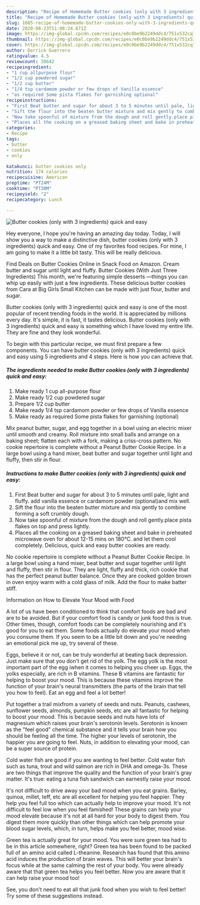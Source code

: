 ```yaml
---
description: "Recipe of Homemade Butter cookies (only with 3 ingredients) quick and easy"
title: "Recipe of Homemade Butter cookies (only with 3 ingredients) quick and easy"
slug: 1685-recipe-of-homemade-butter-cookies-only-with-3-ingredients-quick-and-easy
date: 2020-08-23T11:08:24.671Z
image: https://img-global.cpcdn.com/recipes/e0c0be9b2249ddc4/751x532cq70/butter-cookies-only-with-3-ingredients-quick-and-easy-recipe-main-photo.jpg
thumbnail: https://img-global.cpcdn.com/recipes/e0c0be9b2249ddc4/751x532cq70/butter-cookies-only-with-3-ingredients-quick-and-easy-recipe-main-photo.jpg
cover: https://img-global.cpcdn.com/recipes/e0c0be9b2249ddc4/751x532cq70/butter-cookies-only-with-3-ingredients-quick-and-easy-recipe-main-photo.jpg
author: Derrick Guerrero
ratingvalue: 4.5
reviewcount: 30642
recipeingredient:
- "1 cup allpurpose flour"
- "1/2 cup powdered sugar"
- "1/2 cup butter"
- "1/4 tsp cardamom powder or few drops of Vanilla essence"
- "as required Some pista flakes for garnishing optional"
recipeinstructions:
- "First Beat butter and sugar for about 3 to 5 minutes until pale, light and fluffy. add vanilla essence or cardamom powder (optional)and mix well."
- "Sift the flour into the beaten butter mixture and mix gently to combine forming a soft crumbly dough."
- "Now take spoonful of mixture from the dough and roll gently.place pista flakes on top and press lightly."
- "Places all the cooking on a greased baking sheet and bake in preheated microwave oven for about 12-15 mins on 180°C. and let them cool completely. Delicious, quick and easy butter cookies are ready."
categories:
- Recipe
tags:
- butter
- cookies
- only

katakunci: butter cookies only 
nutrition: 174 calories
recipecuisine: American
preptime: "PT24M"
cooktime: "PT30M"
recipeyield: "2"
recipecategory: Lunch

---
```



![Butter cookies (only with 3 ingredients) quick and easy](https://img-global.cpcdn.com/recipes/e0c0be9b2249ddc4/751x532cq70/butter-cookies-only-with-3-ingredients-quick-and-easy-recipe-main-photo.jpg)

Hey everyone, I hope you're having an amazing day today. Today, I will show you a way to make a distinctive dish, butter cookies (only with 3 ingredients) quick and easy. One of my favorites food recipes. For mine, I am going to make it a little bit tasty. This will be really delicious.

Find Deals on Butter Cookies Online in Snack Food on Amazon. Cream butter and sugar until light and fluffy. Butter Cookies (With Just Three Ingredients) This month, we&#39;re featuring simple desserts —things you can whip up easily with just a few ingredients. These delicious butter cookies from Cara at Big Girls Small Kitchen can be made with just flour, butter and sugar.

Butter cookies (only with 3 ingredients) quick and easy is one of the most popular of recent trending foods in the world. It is appreciated by millions every day. It's simple, it is fast, it tastes delicious. Butter cookies (only with 3 ingredients) quick and easy is something which I have loved my entire life. They are fine and they look wonderful.


To begin with this particular recipe, we must first prepare a few components. You can have butter cookies (only with 3 ingredients) quick and easy using 5 ingredients and 4 steps. Here is how you can achieve that.

<!--inarticleads1-->

##### The ingredients needed to make Butter cookies (only with 3 ingredients) quick and easy:

1. Make ready 1 cup all-purpose flour
1. Make ready 1/2 cup powdered sugar
1. Prepare 1/2 cup butter
1. Make ready 1/4 tsp cardamom powder or few drops of Vanilla essence
1. Make ready as required Some pista flakes for garnishing (optional)


Mix peanut butter, sugar, and egg together in a bowl using an electric mixer until smooth and creamy. Roll mixture into small balls and arrange on a baking sheet; flatten each with a fork, making a criss-cross pattern. No cookie repertoire is complete without a Peanut Butter Cookie Recipe. In a large bowl using a hand mixer, beat butter and sugar together until light and fluffy, then stir in flour. 

<!--inarticleads2-->

##### Instructions to make Butter cookies (only with 3 ingredients) quick and easy:

1. First Beat butter and sugar for about 3 to 5 minutes until pale, light and fluffy. add vanilla essence or cardamom powder (optional)and mix well.
1. Sift the flour into the beaten butter mixture and mix gently to combine forming a soft crumbly dough.
1. Now take spoonful of mixture from the dough and roll gently.place pista flakes on top and press lightly.
1. Places all the cooking on a greased baking sheet and bake in preheated microwave oven for about 12-15 mins on 180°C. and let them cool completely. Delicious, quick and easy butter cookies are ready.


No cookie repertoire is complete without a Peanut Butter Cookie Recipe. In a large bowl using a hand mixer, beat butter and sugar together until light and fluffy, then stir in flour. They are light, fluffy and thick, rich cookie that has the perfect peanut butter balance. Once they are cooked golden brown in oven enjoy warm with a cold glass of milk. Add the flour to make batter stiff. 

Information on How to Elevate Your Mood with Food


A lot of us have been conditioned to think that comfort foods are bad and are to be avoided. But if your comfort food is candy or junk food this is true. Other times, though, comfort foods can be completely nourishing and it's good for you to eat them. Some foods actually do elevate your mood when you consume them. If you seem to be a little bit down and you're needing an emotional pick me up, try several of these.

Eggs, believe it or not, can be truly wonderful at beating back depression. Just make sure that you don't get rid of the yolk. The egg yolk is the most important part of the egg iwhen it comes to helping you cheer up. Eggs, the yolks especially, are rich in B vitamins. These B vitamins are fantastic for helping to boost your mood. This is because these vitamins improve the function of your brain's neural transmitters (the parts of the brain that tell you how to feel). Eat an egg and feel a lot better!

Put together a trail mixfrom a variety of seeds and nuts. Peanuts, cashews, sunflower seeds, almonds, pumpkin seeds, etc are all fantastic for helping to boost your mood. This is because seeds and nuts have lots of magnesium which raises your brain's serotonin levels. Serotonin is known as the "feel good" chemical substance and it tells your brain how you should be feeling all the time. The higher your levels of serotonin, the happier you are going to feel. Nuts, in addition to elevating your mood, can be a super source of protein.

Cold water fish are good if you are wanting to feel better. Cold water fish such as tuna, trout and wild salmon are rich in DHA and omega-3s. These are two things that improve the quality and the function of your brain's gray matter. It's true: eating a tuna fish sandwich can earnestly raise your mood. 

It's not difficult to drive away your bad mood when you eat grains. Barley, quinoa, millet, teff, etc are all excellent for helping you feel happier. They help you feel full too which can actually help to improve your mood. It's not difficult to feel low when you feel famished! These grains can help your mood elevate because it's not at all hard for your body to digest them. You digest them more quickly than other things which can help promote your blood sugar levels, which, in turn, helps make you feel better, mood wise.

Green tea is actually great for your mood. You were sure green tea had to be in this article somewhere, right? Green tea has been found to be packed full of an amino acid called L-theanine. Research has found that this amino acid induces the production of brain waves. This will better your brain's focus while at the same calming the rest of your body. You were already aware that that green tea helps you feel better. Now you are aware that it can help raise your mood too!

See, you don't need to eat all that junk food when you wish to feel better! Try  some  of  these  suggestions  instead.

